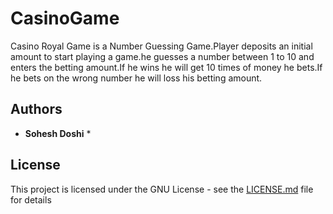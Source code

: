 # CasinoGame
Casino Royal Game is a Number Guessing Game.Player deposits an initial amount to start playing a game.he guesses a number between 1 to 10 and enters the betting amount.If he wins he will get 10 times of money he bets.If he bets on the wrong number he will loss his betting amount.

## Authors

* **Sohesh Doshi** *

## License

This project is licensed under the GNU License - see the [LICENSE.md]( CasinoGame/LICENSE) file for details
